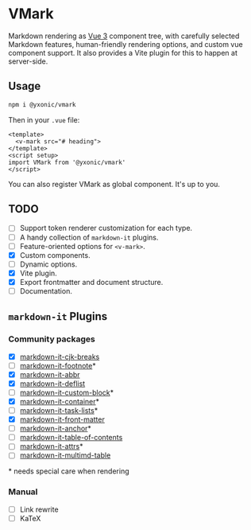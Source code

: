 # VMark

Markdown rendering as [Vue 3](https://v3.vuejs.org) component tree, with carefully selected Markdown features, human-friendly rendering options, and custom vue component support. It also provides a Vite plugin for this to happen at server-side.

## Usage

```bash
npm i @yxonic/vmark
```

Then in your `.vue` file:

```vue
<template>
  <v-mark src="# heading">
</template>
<script setup>
import VMark from '@yxonic/vmark'
</script>
```

You can also register VMark as global component. It's up to you.

## TODO

- [ ] Support token renderer customization for each type.
- [ ] A handy collection of `markdown-it` plugins.
- [ ] Feature-oriented options for `<v-mark>`.
- [x] Custom components.
- [ ] Dynamic options.
- [x] Vite plugin.
- [x] Export frontmatter and document structure.
- [ ] Documentation.

## `markdown-it` Plugins

### Community packages
- [x] [markdown-it-cjk-breaks](https://github.com/markdown-it/markdown-it-cjk-breaks)
- [ ] [markdown-it-footnote](https://github.com/markdown-it/markdown-it-footnote)*
- [x] [markdown-it-abbr](https://github.com/markdown-it/markdown-it-abbr)
- [x] [markdown-it-deflist](https://github.com/markdown-it/markdown-it-deflist)
- [ ] [markdown-it-custom-block](https://github.com/posva/markdown-it-custom-block)*
- [x] [markdown-it-container](https://github.com/markdown-it/markdown-it-container)*
- [ ] [markdown-it-task-lists](https://github.com/revin/markdown-it-task-lists)*
- [x] [markdown-it-front-matter](https://github.com/ParkSB/markdown-it-front-matter)
- [ ] [markdown-it-anchor](https://github.com/valeriangalliat/markdown-it-anchor)*
- [ ] [markdown-it-table-of-contents](https://github.com/cmaas/markdown-it-table-of-contents)
- [ ] [markdown-it-attrs](https://github.com/arve0/markdown-it-attrs)*
- [ ] [markdown-it-multimd-table](https://github.com/RedBug312/markdown-it-multimd-table)

\* needs special care when rendering

### Manual

- [ ] Link rewrite
- [ ] KaTeX
